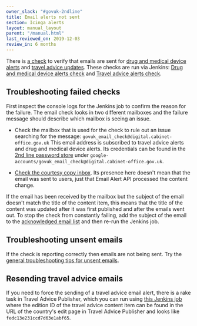 ```yaml
---
owner_slack: "#govuk-2ndline"
title: Email alerts not sent
section: Icinga alerts
layout: manual_layout
parent: "/manual.html"
last_reviewed_on: 2019-12-03
review_in: 6 months
---
```


There is [a check][email-check] to verify that emails are sent for
[drug and medical device alerts][] and [travel advice updates][]. These checks
are run via Jenkins: [Drug and medical device alerts check][drug-alerts-check]
and [Travel advice alerts check][travel-advice-check].

## Troubleshooting failed checks

First inspect the console logs for the Jenkins job to confirm the reason for the
failure. The email check looks in two different mailboxes and the failure message
should describe which mailbox is seeing an issue.

* Check the mailbox that is used for the check to rule out an issue searching
  for the message: `govuk_email_check@digital.cabinet-office.gov.uk`
  This email address is subscribed to travel advice alerts and drug and medical
  device alerts. Its credentials can be found in the [2nd line password store][]
  under `google-accounts/govuk_email_check@digital.cabinet-office.gov.uk`.

* [Check the courtesy copy inbox][]. Its presence here doesn't mean that the
  email was sent to users, just that Email Alert API processed the content change.

If the email has been received by the mailbox but the subject of the email
doesn't match the title of the content item, this means that the title of the
content was updated after it was first published and after the emails went out.
To stop the check from constantly failing, add the subject of the email to the
[acknowledged email list][] and then re-run the Jenkins job.

## Troubleshooting unsent emails

If the check is reporting correctly then emails are not being sent. Try the
[general troubleshooting tips for unsent emails][].

## Resending travel advice emails

If you need to force the sending of a travel advice email alert, there
is a rake task in Travel Advice Publisher, which you can run using
[this Jenkins job][resend-travel-advice-job] where the edition ID of the
travel advice content item can be found in the URL of the country's edit
page in Travel Advice Publisher and looks like `fedc13e231ccd7d63e1abf65`.

[2nd line password store]: https://github.com/alphagov/govuk-secrets/tree/master/pass/2ndline
[acknowledged email list]: https://github.com/alphagov/email-alert-monitoring/blob/master/lib/email_verifier.rb#L6-L14
[check the courtesy copy inbox]: /manual/alerts/email-alert-api-app-healthcheck-not-ok.html#check-the-courtesy-copy-inbox
[drug-alerts-check]: https://deploy.blue.production.govuk.digital/job/email-alert-check/
[drug and medical device alerts]: https://www.gov.uk/drug-device-alerts
[email-check]: https://github.com/alphagov/email-alert-monitoring
[general troubleshooting tips for unsent emails]: /manual/alerts/email-alert-api-app-healthcheck-not-ok.html#general-troubleshooting-tips
[resend-travel-advice-job]: https://deploy.staging.publishing.service.gov.uk/job/run-rake-task/parambuild/?TARGET_APPLICATION=travel-advice-publisher&MACHINE_CLASS=backend&RAKE_TASK=email_alerts:trigger%5BPUT_EDITION_ID_HERE%5D
[travel-advice-check]: https://deploy.blue.production.govuk.digital/job/travel-advice-email-alert-check/
[travel advice updates]: https://www.gov.uk/foreign-travel-advice
